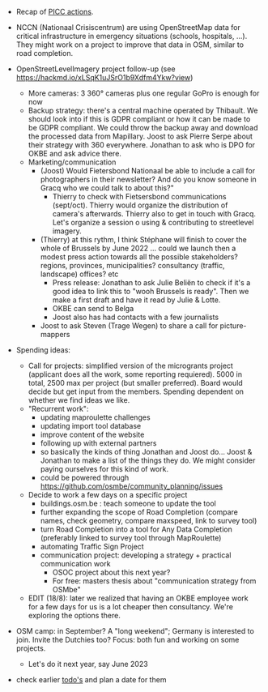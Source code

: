 
* Recap of [PICC actions](https://hackmd.io/tycokVQsQX2CvFcvCWsWxQ?view).
* NCCN (Nationaal Crisiscentrum) are using OpenStreetMap data for critical infrastructure in emergency situations (schools, hospitals, ...). They might work on a project to improve that data in OSM, similar to road completion.
* OpenStreetLevelImagery project follow-up (see https://hackmd.io/xLSqK1uJSrO1b9Xdfm4Ykw?view)
    * More cameras: 3 360° cameras plus one regular GoPro is enough for now
    * Backup strategy: there's a central machine operated by Thibault. We should look into if this is GDPR compliant or how it can be made to be GDPR compliant. We could throw the backup away and download the processed data from Mapillary. Joost to ask Pierre Serpe about their strategy with 360 everywhere. Jonathan to ask who is DPO for OKBE and ask advice there.
    * Marketing/communication
        * (Joost) Would Fietersbond Nationaal be able to include a call for photographers in their newsletter? And do you know someone in Gracq who we could talk to about this?"
            * Thierry to check with Fietsersbond communications (sept/oct). Thierry would organize the distribution of camera's afterwards. Thierry also to get in touch with Gracq. Let's organize a session o using & contributing to streetlevel imagery.
        * (Thierry) at this rythm, I think Stéphane will finish to cover the whole of Brussels by June 2022 ... could we launch then a modest press action towards all the possible stakeholders? regions, provinces, municipalities? consultancy (traffic, landscape) offices? etc
            * Press release: Jonathan to ask Julie Beliën to check if it's a good idea to link this to "wooh Brussels is ready". Then we make a first draft and have it read by Julie & Lotte.
            * OKBE can send to Belga
            * Joost also has had contacts with a few journalists
        * Joost to ask Steven (Trage Wegen) to share a call for picture-mappers 
* Spending ideas: 
    * Call for projects: simplified version of the microgrants project (applicant does all the work, some reporting requiered). 5000 in total, 2500 max per project (but smaller preferred). Board would decide but get input from the members. Spending dependent on whether we find ideas we like.
    * "Recurrent work":
        * updating maproulette challenges
        * updating import tool database
        * improve content of the website
        * following up with external partners
        * so basically the kinds of thing Jonathan and Joost do... Joost & Jonathan to make a list of the things they do. We might consider paying ourselves for this kind of work.
        * could be powered through https://github.com/osmbe/community_planning/issues
    * Decide to work a few days on a specific project
        * buildings.osm.be : teach someone to update the tool
        * further expanding the scope of Road Completion (compare names, check geometry, compare maxspeed, link to survey tool)
        * turn Road Completion into a tool for Any Data Completion (preferably linked to survey tool through MapRoulette)
        * automating Traffic Sign Project
        * communication project: developing a strategy +  practical communication work
            * OSOC project about this next year?
            * For free: masters thesis about "communication strategy from OSMbe"
    * EDIT (18/8): later we realized that having an OKBE employee work for a few days for us is a lot cheaper then consultancy. We're exploring the options there.
* OSM camp: in September? A "long weekend"; Germany is interested to join. Invite the Dutchies too? Focus: both fun and working on some projects.
    * Let's do it next year, say June 2023

* check earlier [todo's](https://hackmd.io/cY9aPrYCTTe5IyLAzolO8w?view) and plan a date for them

